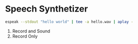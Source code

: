 # Speech Synthetizer

```sh
espeak --stdout "hello world" | tee -a hello.wav | aplay -
```

1. Record and Sound
2. Record Only